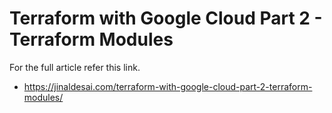 # Terraform with Google Cloud Part 2 - Terraform Modules

For the full article refer this link.

+ https://jinaldesai.com/terraform-with-google-cloud-part-2-terraform-modules/
